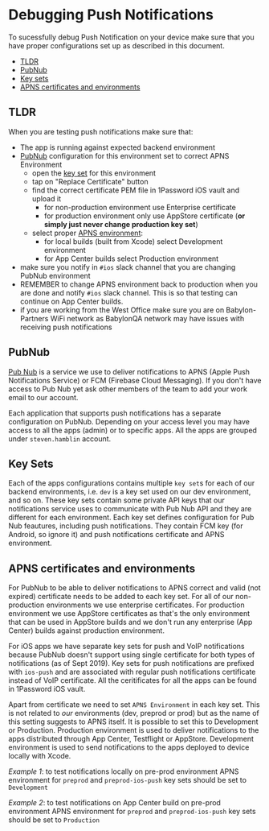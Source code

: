 # Debugging Push Notifications

To sucessfully debug Push Notification on your device make sure that you have proper configurations set up as described in this document.

- [TLDR](#tldr)
- [PubNub](#pubnub)
- [Key sets](#key-sets)
- [APNS certificates and environments](#apns-certificates-and-environments)

## TLDR
When you are testing push notifications make sure that:

- The app is running against expected backend environment
- [PubNub](#pubnub) configuration for this environment set to correct APNS Environment
	- open the [key set](#key-sets) for this environment
	- tap on "Replace Certificate" button
	- find the correct certificate PEM file in 1Password iOS vault and upload it
		- for non-production environment use Enterprise certificate
		- for production environment only use AppStore certificate (**or simply just never change production key set**)
	- select proper [APNS environment](#apns-certificates-and-environments):
		- for local builds (built from Xcode) select Development environment
		- for App Center builds select Production environment
- make sure you notify in `#ios` slack channel that you are changing PubNub environment
- REMEMBER to change APNS environment back to production when you are done and notify `#ios` slack channel. This is so that testing can continue on App Center builds.
- if you are working from the West Office make sure you are on Babylon-Partners WiFi network as BabylonQA network may have issues with receiving push notifications

## PubNub

[Pub Nub](https://admin.pubnub.com/) is a service we use to deliver notifications to APNS (Apple Push Notifications Service) or FCM (Firebase Cloud Messaging). If you don't have access to Pub Nub yet ask other members of the team to add your work email to our account.

Each application that supports push notifications has a separate configuration on PubNub. Depending on your access level you may have access to all the apps (admin) or to specific apps. All the apps are grouped under `steven.hamblin` account.

## Key Sets

Each of the apps configurations contains multiple `key set`s for each of our backend environments, i.e. `dev` is a key set used on our dev environment, and so on. These key sets contain some private API keys that our notifications service uses to communicate with Pub Nub API and they are different for each environment. Each key set defines configuration for Pub Nub feautures, including push notifications. They contain FCM key (for Android, so ignore it) and push notifications certificate and APNS environment.

## APNS certificates and environments

For PubNub to be able to deliver notifications to APNS correct and valid (not expired) certificate needs to be added to each key set. For all of our non-production environments we use enterprise certificates. For production environment we use AppStore certificates as that's the only environment that can be used in AppStore builds and we don't run any enterprise (App Center) builds against production environment.

For iOS apps we have separate key sets for push and VoIP notifications because PubNub doesn't support using single certificate for both types of notifications (as of Sept 2019). Key sets for push notifications are prefixed with `ios-push` and are associated with regular push notifications certificate instead of VoIP certificate. All the ceritificates for all the apps can be found in 1Password iOS vault.

Apart from certificate we need to set `APNS Environment` in each key set. This is not related to _our_ environments (dev, preprod or prod) but as the name of this setting suggests to APNS itself. It is possible to set this to Development or Production. Production environment is used to deliver notifications to the apps distributed through App Center, Testflight or AppStore. Development environment is used to send notifications to the apps deployed to device locally with Xcode.

_Example 1_: to test notifications locally on pre-prod environment APNS environment for `preprod` and `preprod-ios-push` key sets should be set to `Development`

_Example 2_: to test notifications on App Center build on pre-prod environment APNS environment for `preprod` and `preprod-ios-push` key sets should be set to `Production`
